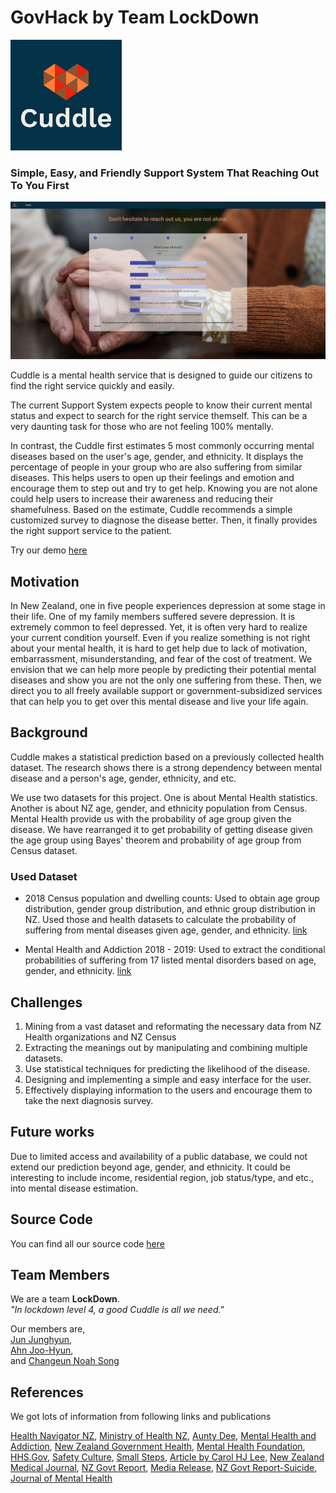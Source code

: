 # GovHack by Team LockDown

<img src="logo1.png" alt="My cool logo"/>

### Simple, Easy, and Friendly Support System That Reaching Out To You First

<img src="Cuddle Screen Shot2.png" alt="AppScreenshot"/>

Cuddle is a mental health service that is designed to guide our citizens to find the right service quickly and easily.

The current Support System expects people to know their current mental status and expect to search for the right service themself. This can be a very daunting task for those who are not feeling 100% mentally.

In contrast, the Cuddle first estimates 5 most commonly occurring mental diseases based on the user's age, gender, and ethnicity. It displays the percentage of people in your group who are also suffering from similar diseases. This helps users to open up their feelings and emotion and encourage them to step out and try to get help. Knowing you are not alone could help users to increase their awareness and reducing their shamefulness. Based on the estimate, Cuddle recommends a simple customized survey to diagnose the disease better. Then, it finally provides the right support service to the patient.

Try our demo [here](https://noahsong.github.io/cuddle/)

## Motivation

In New Zealand, one in five people experiences depression at some stage in their life. One of my family members suffered severe depression. It is extremely common to feel depressed. Yet, it is often very hard to realize your current condition yourself. Even if you realize something is not right about your mental health, it is hard to get help due to lack of motivation, embarrassment, misunderstanding, and fear of the cost of treatment. We envision that we can help more people by predicting their potential mental diseases and show you are not the only one suffering from these. Then, we direct you to all freely available support or government-subsidized services that can help you to get over this mental disease and live your life again.

## Background

Cuddle makes a statistical prediction based on a previously collected health dataset.
The research shows there is a strong dependency between mental disease and a person's age, gender, ethnicity, and etc.

We use two datasets for this project.
One is about Mental Health statistics. Another is about NZ age, gender, and ethnicity population from Census.
Mental Health provide us with the probability of age group given the disease.
We have rearranged it to get probability of getting disease given the age group using Bayes' theorem and probability of age group from Census dataset.

### Used Dataset

- 2018 Census population and dwelling counts:
  Used to obtain age group distribution, gender group distribution, and ethnic group distribution in NZ. Used those and health datasets to calculate the probability of suffering from mental diseases given age, gender, and ethnicity.
  [link](https://www.stats.govt.nz/information-releases/2018-census-population-and-dwelling-counts)

- Mental Health and Addiction 2018 - 2019:
  Used to extract the conditional probabilities of suffering from 17 listed mental disorders based on age, gender, and ethnicity.
  [link](https://www.health.govt.nz/publication/mental-health-and-addiction-service-use-2018-19-tables)

## Challenges

1. Mining from a vast dataset and reformating the necessary data from NZ Health organizations and NZ Census
2. Extracting the meanings out by manipulating and combining multiple datasets.
3. Use statistical techniques for predicting the likelihood of the disease.
4. Designing and implementing a simple and easy interface for the user.
5. Effectively displaying information to the users and encourage them to take the next diagnosis survey.

## Future works

Due to limited access and availability of a public database, we could not extend our prediction beyond age, gender, and ethnicity.
It could be interesting to include income, residential region, job status/type, and etc., into mental disease estimation.

## Source Code

You can find all our source code [here](https://github.com/NoahSong/cuddle.git)

## Team Members

We are a team **LockDown**.  
_"In lockdown level 4, a good Cuddle is all we need."_

Our members are,  
[Jun Junghyun](https://www.linkedin.com/in/junjunghyun),  
[Ahn Joo-Hyun](https://www.linkedin.com/in/joo-hyun-ahn),  
and [Changeun Noah Song](https://www.linkedin.com/in/noahsong/)

## References

We got lots of information from following links and publications

[Health Navigator NZ](https://www.healthnavigator.org.nz/support/m/mental-health/),
[Ministry of Health NZ](https://www.health.govt.nz/your-health/services-and-support/health-care-services/mental-health-services/mental-health-services-where-get-help),
[Aunty Dee](https://www.auntydee.co.nz/tips-and-help),
[Mental Health and Addiction](https://mentalhealth.inquiry.govt.nz/inquiry-report/he-ara-oranga/chapter-3-what-we-think/3-2-our-conclusions/),
[New Zealand Government Health](https://www.govt.nz/browse/health/help-with-mental-health-and-addiction/),
[Mental Health Foundation](https://mentalhealth.org.nz/helplines),
[HHS.Gov](https://www.hhs.gov/hipaa/for-professionals/faq/mental-health/index.html),
[Safety Culture](https://blog.safetyculture.com/industry-trends/the-striking-role-mental-health-plays-in-construction),
[Small Steps](https://depression.org.nz/is-it-depression-anxiety/self-test/anxiety-test/#),
[Article by Carol HJ Lee](https://global-uploads.webflow.com/5e332a62c703f653182faf47/5e332a62c703f6bc512fcf9f_Lee%20FINAL.pdf),
[New Zealand Medical Journal](https://www.nzma.org.nz/journal-articles/ethnic-inequality-in-diagnosis-with-depression-and-anxiety-disorders),
[NZ Govt Report](https://mentalhealth.inquiry.govt.nz/inquiry-report/he-ara-oranga/chapter-3-what-we-think/3-2-our-conclusions/),
[Media Release](https://coronialservices.justice.govt.nz/assets/Documents/Publications/Chief-Coroner-Suicide-Stats-2020-Media-Release.pdf),
[NZ Govt Report-Suicide](https://www.health.govt.nz/system/files/documents/publications/suicide_data_related_to_mental_health_service_users_2016_-final.pdf),
[Journal of Mental Health](https://www.fmhs.auckland.ac.nz/assets/fmhs/som/psychmed/petrie/docs/2008%20J%20mental%20health%20.pdf)
